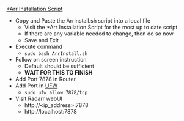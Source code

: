 [*Arr Installation Script](https://wiki.servarr.com/install-script)<br />

* Copy and Paste the ArrInstall.sh script into a local file
  * Visit the *Arr Installation Script for the most up to date script
  * If there are any variable needed to change, then do so now
  * Save and Exit
* Execute command
  * `sudo bash ArrInstall.sh`
* Follow on screen instruction
  * Default should be sufficient
  * **WAIT FOR THIS TO FINISH**
* Add Port 7878 in Router
* Add Port in [UFW](https://github.com/Cuates/ubuntuinstall/tree/main/system/ufw)
  * `sudo ufw allow 7878/tcp`
* Visit Radarr webUI
  * http://<ip_address>:7878
  * http://localhost:7878
